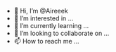 - 👋 Hi, I’m @Aireeek
- 👀 I’m interested in ...
- 🌱 I’m currently learning ...
- 💞️ I’m looking to collaborate on ...
- 📫 How to reach me ...

<!---
Aireeek/Aireeek is a ✨ special ✨ repository because its `README.md` (this file) appears on your GitHub profile.
You can click the Preview link to take a look at your changes.
--->
